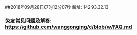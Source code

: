 ##2018年09月28日07时12分07秒 新址: 142.93.32.13
### 兔友常见问题及解答: https://github.com/wanggonging/d/blob/w/FAQ.md
